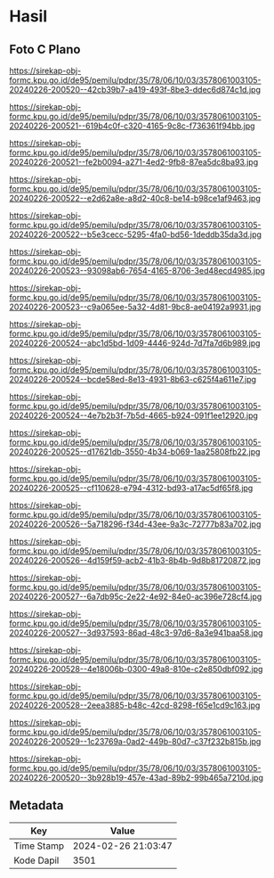 # Hasil

## Foto C Plano

https://sirekap-obj-formc.kpu.go.id/de95/pemilu/pdpr/35/78/06/10/03/3578061003105-20240226-200520--42cb39b7-a419-493f-8be3-ddec6d874c1d.jpg

https://sirekap-obj-formc.kpu.go.id/de95/pemilu/pdpr/35/78/06/10/03/3578061003105-20240226-200521--619b4c0f-c320-4165-9c8c-f736361f94bb.jpg

https://sirekap-obj-formc.kpu.go.id/de95/pemilu/pdpr/35/78/06/10/03/3578061003105-20240226-200521--fe2b0094-a271-4ed2-9fb8-87ea5dc8ba93.jpg

https://sirekap-obj-formc.kpu.go.id/de95/pemilu/pdpr/35/78/06/10/03/3578061003105-20240226-200522--e2d62a8e-a8d2-40c8-be14-b98ce1af9463.jpg

https://sirekap-obj-formc.kpu.go.id/de95/pemilu/pdpr/35/78/06/10/03/3578061003105-20240226-200522--b5e3cecc-5295-4fa0-bd56-1deddb35da3d.jpg

https://sirekap-obj-formc.kpu.go.id/de95/pemilu/pdpr/35/78/06/10/03/3578061003105-20240226-200523--93098ab6-7654-4165-8706-3ed48ecd4985.jpg

https://sirekap-obj-formc.kpu.go.id/de95/pemilu/pdpr/35/78/06/10/03/3578061003105-20240226-200523--c9a065ee-5a32-4d81-9bc8-ae04192a9931.jpg

https://sirekap-obj-formc.kpu.go.id/de95/pemilu/pdpr/35/78/06/10/03/3578061003105-20240226-200524--abc1d5bd-1d09-4446-924d-7d7fa7d6b989.jpg

https://sirekap-obj-formc.kpu.go.id/de95/pemilu/pdpr/35/78/06/10/03/3578061003105-20240226-200524--bcde58ed-8e13-4931-8b63-c625f4a611e7.jpg

https://sirekap-obj-formc.kpu.go.id/de95/pemilu/pdpr/35/78/06/10/03/3578061003105-20240226-200524--4e7b2b3f-7b5d-4665-b924-091f1ee12920.jpg

https://sirekap-obj-formc.kpu.go.id/de95/pemilu/pdpr/35/78/06/10/03/3578061003105-20240226-200525--d17621db-3550-4b34-b069-1aa25808fb22.jpg

https://sirekap-obj-formc.kpu.go.id/de95/pemilu/pdpr/35/78/06/10/03/3578061003105-20240226-200525--cf110628-e794-4312-bd93-a17ac5df65f8.jpg

https://sirekap-obj-formc.kpu.go.id/de95/pemilu/pdpr/35/78/06/10/03/3578061003105-20240226-200526--5a718296-f34d-43ee-9a3c-72777b83a702.jpg

https://sirekap-obj-formc.kpu.go.id/de95/pemilu/pdpr/35/78/06/10/03/3578061003105-20240226-200526--4d159f59-acb2-41b3-8b4b-9d8b81720872.jpg

https://sirekap-obj-formc.kpu.go.id/de95/pemilu/pdpr/35/78/06/10/03/3578061003105-20240226-200527--6a7db95c-2e22-4e92-84e0-ac396e728cf4.jpg

https://sirekap-obj-formc.kpu.go.id/de95/pemilu/pdpr/35/78/06/10/03/3578061003105-20240226-200527--3d937593-86ad-48c3-97d6-8a3e941baa58.jpg

https://sirekap-obj-formc.kpu.go.id/de95/pemilu/pdpr/35/78/06/10/03/3578061003105-20240226-200528--4e18006b-0300-49a8-810e-c2e850dbf092.jpg

https://sirekap-obj-formc.kpu.go.id/de95/pemilu/pdpr/35/78/06/10/03/3578061003105-20240226-200528--2eea3885-b48c-42cd-8298-f65e1cd9c163.jpg

https://sirekap-obj-formc.kpu.go.id/de95/pemilu/pdpr/35/78/06/10/03/3578061003105-20240226-200529--1c23769a-0ad2-449b-80d7-c37f232b815b.jpg

https://sirekap-obj-formc.kpu.go.id/de95/pemilu/pdpr/35/78/06/10/03/3578061003105-20240226-200520--3b928b19-457e-43ad-89b2-99b465a7210d.jpg


## Metadata

| Key        | Value               |
| ---------- | ------------------- |
| Time Stamp | 2024-02-26 21:03:47 |
| Kode Dapil | 3501                |



